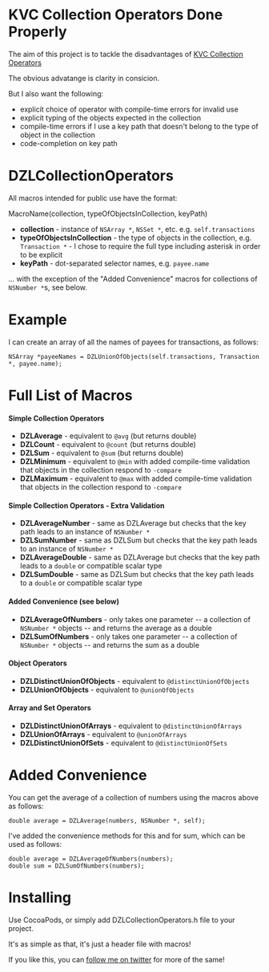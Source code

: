 KVC Collection Operators Done Properly
======================================

The aim of this project is to tackle the disadvantages of
[KVC Collection Operators](https://developer.apple.com/library/ios/documentation/Cocoa/Conceptual/KeyValueCoding/Articles/CollectionOperators.html)

The obvious advatange is clarity in consicion.

But I also want the following:

* explicit choice of operator with compile-time errors for invalid use
* explicit typing of the objects expected in the collection
* compile-time errors if I use a key path that doesn't belong to the type of object in the collection
* code-completion on key path

# DZLCollectionOperators

All macros intended for public use have the format:

MacroName(collection, typeOfObjectsInCollection, keyPath)

* **collection** - instance of `NSArray *`, `NSSet *`, etc. e.g. `self.transactions`
* **typeOfObjectsInCollection** - the type of objects in the collection, e.g. `Transaction *` - I chose to require the full type including asterisk in order to be explicit
* **keyPath** - dot-separated selector names, e.g. `payee.name`

... with the exception of the "Added Convenience" macros for collections of `NSNumber *`s, see below.

# Example

I can create an array of all the names of payees for transactions, as follows:

```objc
NSArray *payeeNames = DZLUnionOfObjects(self.transactions, Transaction *, payee.name);
```

# Full List of Macros

#### Simple Collection Operators
* **DZLAverage** - equivalent to `@avg` (but returns double)
* **DZLCount** - equivalent to `@count` (but returns double)
* **DZLSum** - equivalent to `@sum` (but returns double)
* **DZLMinimum** - equivalent to `@min` with added compile-time validation that objects in the collection respond to `-compare`
* **DZLMaximum** - equivalent to `@max` with added compile-time validation that objects in the collection respond to `-compare`

#### Simple Collection Operators - Extra Validation
* **DZLAverageNumber** - same as DZLAverage but checks that the key path leads to an instance of `NSNumber *`
* **DZLSumNumber** - same as DZLSum but checks that the key path leads to an instance of `NSNumber *`
* **DZLAverageDouble** - same as DZLAverage but checks that the key path leads to a `double` or compatible scalar type
* **DZLSumDouble** - same as DZLSum but checks that the key path leads to a `double` or compatible scalar type

#### Added Convenience (see below)
* **DZLAverageOfNumbers** - only takes one parameter -- a collection of `NSNumber *` objects -- and returns the average as a double
* **DZLSumOfNumbers** - only takes one parameter -- a collection of `NSNumber *` objects -- and returns the sum as a double

#### Object Operators
* **DZLDistinctUnionOfObjects** - equivalent to `@distinctUnionOfObjects`
* **DZLUnionOfObjects** - equivalent to `@unionOfObjects`

#### Array and Set Operators
* **DZLDistinctUnionOfArrays** - equivalent to `@distinctUnionOfArrays`
* **DZLUnionOfArrays** - equivalent to `@unionOfArrays`
* **DZLDistinctUnionOfSets** - equivalent to `@distinctUnionOfSets`

# Added Convenience

You can get the average of a collection of numbers using the macros above as follows:

```
double average = DZLAverage(numbers, NSNumber *, self);
```

I've added the convenience methods for this and for sum, which can be used as follows:

```
double average = DZLAverageOfNumbers(numbers);
double sum = DZLSumOfNumbers(numbers);
```

# Installing

Use CocoaPods, or simply add DZLCollectionOperators.h file to your project.

It's as simple as that, it's just a header file with macros!

If you like this, you can [follow me on twitter][twitter] for more of the same!

[twitter]: http://twitter.com/dodsios

